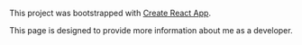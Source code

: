 This project was bootstrapped with [Create React App](https://github.com/facebookincubator/create-react-app).

This page is designed to provide more information about me as a developer. 
